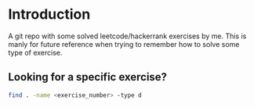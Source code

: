 # Introduction

A git repo with some solved leetcode/hackerrank exercises by me. This is manly for future reference when trying to remember how to solve some type of exercise.

## Looking for a specific exercise?

```bash
find . -name <exercise_number> -type d
```
